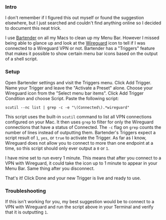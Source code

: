 <!--
.. title: Using Bartender to only display Wireguard icon if connected to VPN
.. slug: using-bartender-to-only-display-wireguard-icon-if-connected-to-vpn
.. date: 2024-01-12 19:13:44 UTC-07:00
.. tags: 
.. category: 
.. link: 
.. description: 
.. type: text
-->

### Intro

I don't remember if I figured this out myself or found the suggestion elsewhere, but I just searched and couldn't find anything online so I decided to document this neat trick.

I use [Bartender](https://www.macbartender.com/) on all my Macs to clean up my Menu Bar. However I missed being able to glance up and look at the [Wireguard](https://www.wireguard.com/) icon to tell if I was connected to a Wireguard VPN or not. Bartender has a "Triggers" feature that makes it possible to show certain menu bar icons based on the output of a shell script.

### Setup
Open Bartender settings and visit the Triggers menu. Click Add Trigger. Name your Trigger and leave the "Activate a Preset" alone. Choose your Wireguard icon from the "Select menu bar items". Click Add Trigger Condition and choose Script. Paste the following script:

```scutil --nc list | grep -c -e "\(Connected\).*wireguard"```

This script uses the built-in `scutil` command to list all VPN connections configured on your Mac. It then uses `grep` to filter for only the Wireguard connections that have a status of Connected. The `-c` flag on `grep` counts the number of lines instead of outputting them. Bartender's Triggers expect a script result of `1`, `yes`, or `true` to activate the Trigger. As far as I know, Wireguard does not allow you to connect to more than one endpoint at a time, so this script should only ever output a `0` or `1`.

I have mine set to run every 1 minute. This means that after you connect to a VPN with Wireguard, it could take the icon up to 1 minute to appear in your Menu Bar. Same thing after you disconnect.

That's it! Click Done and your new Trigger is live and ready to use.

### Troubleshooting

If this isn't working for you, my best suggestion would be to connect to a VPN with Wireguard and run the script above in your Terminal and verify that it is outputting `1`. 